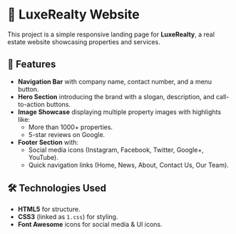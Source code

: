 # 🏡 LuxeRealty Website

This project is a simple responsive landing page for **LuxeRealty**, a real estate website showcasing properties and services.

## 📌 Features
- **Navigation Bar** with company name, contact number, and a menu button.  
- **Hero Section** introducing the brand with a slogan, description, and call-to-action buttons.  
- **Image Showcase** displaying multiple property images with highlights like:
  - More than 1000+ properties.
  - 5-star reviews on Google.  
- **Footer Section** with:
  - Social media icons (Instagram, Facebook, Twitter, Google+, YouTube).  
  - Quick navigation links (Home, News, About, Contact Us, Our Team).  

## 🛠️ Technologies Used
- **HTML5** for structure.  
- **CSS3** (linked as `1.css`) for styling.  
- **Font Awesome** icons for social media & UI icons.  
